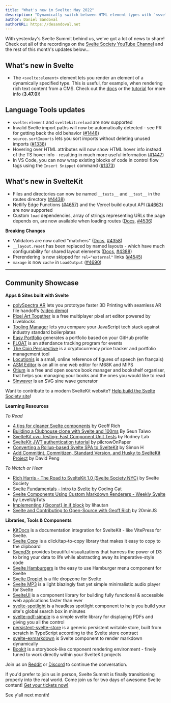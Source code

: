 ```yaml
---
title: "What's new in Svelte: May 2022"
description: "Dynamically switch between HTML element types with `<svelte:element>`"
author: Daniel Sandoval
authorURL: https://desandoval.net
---
```


With yesterday's Svelte Summit behind us, we've got a lot of news to share! Check out all of the recordings on the [Svelte Society YouTube Channel](https://www.youtube.com/sveltesociety) and the rest of this month's updates below...

## What's new in Svelte
- The `<svelte:element>` element lets you render an element of a dynamically specified type. This is useful, for example, when rendering rich text content from a CMS. Check out the [docs](https://svelte.dev/docs#template-syntax-svelte-element) or the [tutorial](https://svelte.dev/tutorial/svelte-element) for more info (**3.47.0**)!


## Language Tools updates
- `svelte:element` and `sveltekit:reload` are now supported
- Invalid Svelte import paths will now be automatically detected - see PR for getting back the old behavior ([#1448](https://github.com/sveltejs/language-tools/pull/1448))
- `source.sortImports` lets you sort imports without deleting unused imports ([#1338](https://github.com/sveltejs/language-tools/issues/1338))
- Hovering over HTML attributes will now show HTML hover info instead of the TS hover info - resulting in much more useful information ([#1447](https://github.com/sveltejs/language-tools/pull/1447))
- In VS Code, you can now wrap existing blocks of code in control flow tags using the `Insert Snippet` command ([#1373](https://github.com/sveltejs/language-tools/pull/1373))

## What's new in SvelteKit
- Files and directories can now be named `__tests__` and `__test__` in the routes directory ([#4438](https://github.com/sveltejs/kit/pull/4438))
- Netlify Edge Functions ([#4657](https://github.com/sveltejs/kit/pull/4657)) and the Vercel build output API ([#4663](https://github.com/sveltejs/kit/pull/4663)) are now supported
- Custom `load` dependencies, array of strings representing URLs the page depends on, are now available when loading routes ([Docs](https://kit.svelte.dev/docs/loading#output-dependencies), [#4536](https://github.com/sveltejs/kit/pull/4536))


**Breaking Changes**
- Validators are now called "matchers" ([Docs](https://kit.svelte.dev/docs/routing#advanced-routing-matching), [#4358](https://github.com/sveltejs/kit/pull/4358))
- `__layout.reset` has been replaced by named layouts - which have much configurability for shared layout elements ([Docs](https://kit.svelte.dev/docs/layouts#named-layouts), [#4388](https://github.com/sveltejs/kit/pull/4388))
- Prerendering is now skipped for `rel="external"` links ([#4545](https://github.com/sveltejs/kit/pull/4545))
- `maxage` is now `cache` in `LoadOutput` ([#4690](https://github.com/sveltejs/kit/pull/4690))


---

## Community Showcase

**Apps & Sites built with Svelte**
- [polySpectra AR](https://ar.polyspectra.com/) lets you prototype faster 3D Printing with seamless AR file handoffs ([video demo](https://www.youtube.com/watch?v=VhYCeVGcG3E))
- [Pixel Art Together](https://github.com/liveblocks/pixel-art-together) is a free multiplayer pixel art editor powered by Liveblocks
- [Tooling Manager](https://tooling-manager.netlify.app/) lets you compare your JavaScript tech stack against industry standard boilerplates
- [Easy Portfolio](https://easy-portfolio.com/) generates a portfolio based on your GitHub profile
- [FLOAT](https://github.com/muttoni/float) is an attendance tracking program for events
- [The Coin Perspective](https://thecoinperspective.com/) is a cryptocurrency price tracker and portfolio management tool
- [Locutionis](https://github.com/pbouillon/locutionis) is a small, online reference of figures of speech (en français)
- [ASM Editor](https://asm-editor.specy.app/) is an all in one web editor for M68K and MIPS
- [Otium](https://github.com/alombi/otium) is a free and open source book manager and bookshelf organiser, that helps you managing your books and the ones you would like to read
- [Sinwaver](https://github.com/Hugo-Dz/Sinwaver) is an SVG sine wave generator

Want to contribute to a modern SvelteKit website? [Help build the Svelte Society site](https://github.com/svelte-society/sveltesociety.dev/issues)!


**Learning Resources**

_To Read_
- [4 tips for cleaner Svelte components](https://geoffrich.net/posts/clean-component-tips/) by Geoff Rich
- [Building a Clubhouse clone with Svelte and 100ms](https://www.100ms.live/blog/clubhouse-clone-with-svelte) By Seun Taiwo
- [SvelteKit uvu Testing: Fast Component Unit Tests](https://rodneylab.com/sveltekit-uvu-testing/) by Rodney Lab
- [SvelteKit JWT authentication tutorial](https://dev.to/pilcrowonpaper/sveltekit-jwt-authentication-tutorial-2m34) by pilcrowOnPaper
- [Converting a Rollup-based Svelte SPA to SvelteKit](https://github.com/sveltejs/kit/discussions/4595) by Simon H
- [Add Commitint, Commitizen, Standard Version, and Husky to SvelteKit Project](https://davipon.hashnode.dev/add-commitint-commitizen-standard-version-and-husky-to-sveltekit-project) by David Peng

_To Watch or Hear_
- [Rich Harris - The Road to SvelteKit 1.0 (Svelte Society NYC)](https://www.youtube.com/watch?v=s6a1pbTVcUs) by Svelte Society
- [Svelte Fundamentals - Intro to Svelte](https://codingcat.dev/course/intro-to-svelte) by Coding Cat
- [Svelte Components Using Custom Markdown Renderers - Weekly Svelte](https://www.youtube.com/watch?v=ZiEROAqobwM) by LevelUpTuts
- [Implementing {@const} in if block](https://www.youtube.com/watch?v=f5iReGqjmG0) by lihautan
- [Svelte and Contributing to Open-Source with Geoff Rich](https://podcast.20minjs.com/1952066/10417700-episode-6-svelte-and-contributing-to-open-source-with-geoff-rich) by 20minJS


**Libraries, Tools & Components**
- [KitDocs](https://github.com/svelteness/kit-docs) is a documentation integration for SvelteKit - like VitePress for Svelte.
- [Svelte Copy](https://github.com/ghostdevv/svelte-copy) is a click/tap-to-copy library that makes it easy to copy to the clipboard
- [Svend3r](https://github.com/oslabs-beta/svend3r) provides beautiful visualizations that harness the power of D3 to bring your data to life while abstracting away its imperative-style code
- [Svelte Hamburgers](https://github.com/ghostdevv/svelte-hamburgers) is the easy to use Hamburger menu component for Svelte
- [Svelte Droplet](https://github.com/probablykasper/svelte-droplet) is a file dropzone for Svelte
- [Svelte MP3](https://www.npmjs.com/package/svelte-mp3) is a light blazingly fast yet simple minimalistic audio player for Svelte 
- [SvelteUI](https://github.com/Brisklemonade/svelteui) is a component library for building fully functional & accessible web applications faster than ever 
- [svelte-spotlight](https://github.com/beynar/svelte-spotlight) is a headless spotlight component to help you build your site's global search box in minutes
- [svelte-pdf-simple](https://github.com/gspasov/svelte-pdf-simple) is a simple svelte library for displaying PDFs and giving you all the control
- [persistent-svelte-store](https://github.com/omer-g/persistent-svelte-store) is a generic persistent writable store, built from scratch in TypeScript according to the Svelte store contract
- [svelte-exmarkdown](https://github.com/ssssota/svelte-exmarkdown) is Svelte component to render markdown dynamically
- [Bookit](https://github.com/leveluptuts/bookit) is a storybook-like component rendering environment - finely tuned to work directly within your SvelteKit projects

Join us on [Reddit](https://www.reddit.com/r/sveltejs/) or [Discord](https://discord.com/invite/yy75DKs) to continue the conversation.

If you'd prefer to join us in person, Svelte Summit is finally transitioning properly into the real world. Come join us for two days of awesome Svelte content! [Get your tickets now!](https://ti.to/svelte/svelte-summit-fall-edition)

See y'all next month!
